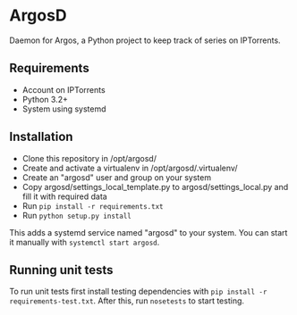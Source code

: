 # ArgosD
Daemon for Argos, a Python project to keep track of series on IPTorrents.

## Requirements
- Account on IPTorrents
- Python 3.2+
- System using systemd

## Installation
- Clone this repository in /opt/argosd/
- Create and activate a virtualenv in /opt/argosd/.virtualenv/
- Create an "argosd" user and group on your system
- Copy argosd/settings_local_template.py to argosd/settings_local.py and fill it with required data
- Run `pip install -r requirements.txt`
- Run `python setup.py install`

This adds a systemd service named "argosd" to your system.
You can start it manually with `systemctl start argosd`.

## Running unit tests
To run unit tests first install testing dependencies with `pip install -r requirements-test.txt`.
After this, run `nosetests` to start testing.
